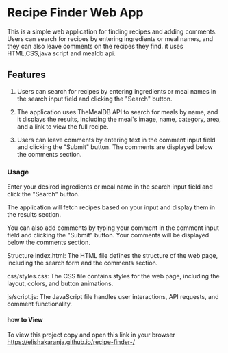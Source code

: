# Recipe Finder Web App
This is a simple web application for finding recipes and adding comments. Users can search for recipes by entering ingredients or meal names, and they can also leave comments on the recipes they find.
it uses HTML,CSS,java script and mealdb api.

## Features
1. Users can search for recipes by entering ingredients or meal names in the search input field and clicking the "Search" button.

2. The application uses TheMealDB API to search for meals by name, and it displays the results, including the meal's image, name, category, area, and a link to view the full recipe.

3. Users can leave comments by entering text in the comment input field and clicking the "Submit" button. The comments are displayed below the comments section.


### Usage
Enter your desired ingredients or meal name in the search input field and click the "Search" button.

The application will fetch recipes based on your input and display them in the results section.

You can also add comments by typing your comment in the comment input field and clicking the "Submit" button. Your comments will be displayed below the comments section.

Structure
index.html: The HTML file defines the structure of the web page, including the search form and the comments section.

css/styles.css: The CSS file contains styles for the web page, including the layout, colors, and button animations.

js/script.js: The JavaScript file handles user interactions, API requests, and comment functionality.

#### how to View
To view this project copy and open this link in your browser     https://elishakaranja.github.io/recipe-finder-/
